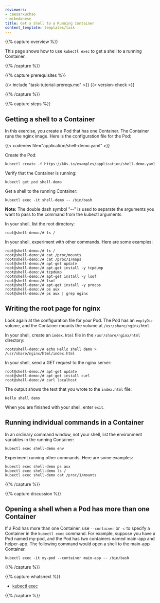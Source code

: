 ```yaml
---
reviewers:
- caesarxuchao
- mikedanese
title: Get a Shell to a Running Container
content_template: templates/task
---
```


{{% capture overview %}}

This page shows how to use `kubectl exec` to get a shell to a
running Container.

{{% /capture %}}


{{% capture prerequisites %}}

{{< include "task-tutorial-prereqs.md" >}} {{< version-check >}}

{{% /capture %}}


{{% capture steps %}}

## Getting a shell to a Container

In this exercise, you create a Pod that has one Container. The Container
runs the nginx image. Here is the configuration file for the Pod:

{{< codenew file="application/shell-demo.yaml" >}}

Create the Pod:

```shell
kubectl create -f https://k8s.io/examples/application/shell-demo.yaml
```

Verify that the Container is running:

```shell
kubectl get pod shell-demo
```

Get a shell to the running Container:

```shell
kubectl exec -it shell-demo -- /bin/bash
```
**Note:** The double dash symbol "--" is used to separate the arguments you want to pass to the command from the kubectl arguments.

In your shell, list the root directory:

```shell
root@shell-demo:/# ls /
```

In your shell, experiment with other commands. Here are
some examples:

```shell
root@shell-demo:/# ls /
root@shell-demo:/# cat /proc/mounts
root@shell-demo:/# cat /proc/1/maps
root@shell-demo:/# apt-get update
root@shell-demo:/# apt-get install -y tcpdump
root@shell-demo:/# tcpdump
root@shell-demo:/# apt-get install -y lsof
root@shell-demo:/# lsof
root@shell-demo:/# apt-get install -y procps
root@shell-demo:/# ps aux
root@shell-demo:/# ps aux | grep nginx
```

## Writing the root page for nginx

Look again at the configuration file for your Pod. The Pod
has an `emptyDir` volume, and the Container mounts the volume
at `/usr/share/nginx/html`.

In your shell, create an `index.html` file in the `/usr/share/nginx/html`
directory:

```shell
root@shell-demo:/# echo Hello shell demo > /usr/share/nginx/html/index.html
```

In your shell, send a GET request to the nginx server:

```shell
root@shell-demo:/# apt-get update
root@shell-demo:/# apt-get install curl
root@shell-demo:/# curl localhost
```

The output shows the text that you wrote to the `index.html` file:

```shell
Hello shell demo
```

When you are finished with your shell, enter `exit`.

## Running individual commands in a Container

In an ordinary command window, not your shell, list the environment
variables in the running Container:

```shell
kubectl exec shell-demo env
```

Experiment running other commands. Here are some examples:

```shell
kubectl exec shell-demo ps aux
kubectl exec shell-demo ls /
kubectl exec shell-demo cat /proc/1/mounts
```

{{% /capture %}}

{{% capture discussion %}}

## Opening a shell when a Pod has more than one Container

If a Pod has more than one Container, use `--container` or `-c` to
specify a Container in the `kubectl exec` command. For example,
suppose you have a Pod named my-pod, and the Pod has two containers
named main-app and helper-app. The following command would open a
shell to the main-app Container.

```shell
kubectl exec -it my-pod --container main-app -- /bin/bash
```

{{% /capture %}}


{{% capture whatsnext %}}

* [kubectl exec](/docs/reference/generated/kubectl/kubectl-commands/#exec)

{{% /capture %}}



